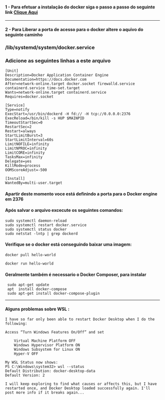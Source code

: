#### 1 - Para efetuar a instalação do docker siga o passo a passo do seguinte link [Clique Aqui](https://phoenixnap.com/kb/install-docker-on-ubuntu-20-04)

---

#### 2 - Para Liberar a porta de acesso para o docker altere o aquivo do seguinte caminho

### /lib/systemd/system/docker.service

### Adicione as seguintes linhas a este arquivo

```
[Unit]
Description=Docker Application Container Engine
Documentation=https://docs.docker.com
After=network-online.target docker.socket firewalld.service containerd.service time-set.target
Wants=network-online.target containerd.service
Requires=docker.socket

[Service]
Type=notify
ExecStart=/usr/bin/dockerd -H fd:// -H tcp://0.0.0.0:2376
ExecReload=/bin/kill -s HUP $MAINPID
TimeoutStartSec=0
RestartSec=2
Restart=always
StartLimitBurst=3
StartLimitInterval=60s
LimitNOFILE=infinity
LimitNPROC=infinity
LimitCORE=infinity
TasksMax=infinity
Delegate=yes
KillMode=process
OOMScoreAdjust=-500

[Install]
WantedBy=multi-user.target

```

#### Apartir deste momento voce está definindo a porta para o Docker engine em 2376

#### Após salvar o arquivo excecute os seguintes comandos:

```
sudo systemctl daemon-reload
sudo systemctl restart docker.service
sudo systemctl status docker
sudo netstat -lntp | grep dockerd
```

#### Verifique se o docker está conseguindo baixar uma imagem:

```
docker pull hello-world

docker run hello-world
```

#### Geralmente também é necessario o Docker Composer, para instalar

```
 sudo apt-get update
 apt  install docker-compose
 sudo apt-get install docker-compose-plugin
```

---

#### Alguns problemas sobre WSL :

```
I have so far only been able to restart Docker Desktop when I do the following:

Access “Turn Windows Features On/Off” and set

    Virtual Machine Platform OFF
    Windows Hypervisor Platform ON
    Windows Subsystem for Linux ON
    Hyper-V OFF

My WSL Status now shows:
PS C:\Windows\system32> wsl --status
Default Distribution: docker-desktop-data
Default Version: 2

I will keep exploring to find what causes or affects this, but I have restarted once, and Docker Desktop loaded successfully again. I'll post more info if it breaks again...
```
